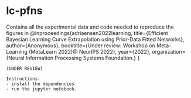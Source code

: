 # lc-pfns

Contains all the experimental data and code needed to reproduce the figures in 
@inproceedings{adriaensen2022learning,
  title={Efficient Bayesian Learning Curve Extrapolation using Prior-Data Fitted Networks},
  author={Anonymous},
  booktitle={Under review: Workshop on Meta-Learning (MetaLearn 2022)@ NeurIPS 2022},
  year={2022},
  organization={Neural Information Processing Systems Foundation.}
}
```
(UNDER REVIEW)

Instructions: 
- install the dependencies
- run the jupyter notebook.
